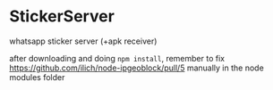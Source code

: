 # StickerServer
whatsapp sticker server (+apk receiver)

after downloading and doing `npm install`, remember to fix https://github.com/ilich/node-ipgeoblock/pull/5 manually in the node modules folder
